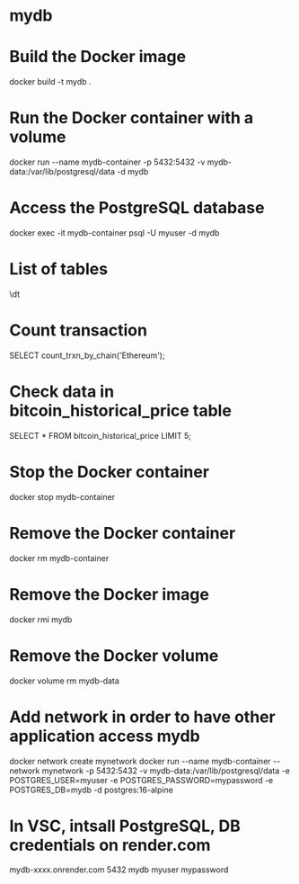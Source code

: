 # mydb

# Build the Docker image
docker build -t mydb .

# Run the Docker container with a volume
docker run --name mydb-container -p 5432:5432 -v mydb-data:/var/lib/postgresql/data -d mydb

# Access the PostgreSQL database
docker exec -it mydb-container psql -U myuser -d mydb

# List of tables
\dt

# Count transaction
SELECT count_trxn_by_chain('Ethereum');

# Check data in bitcoin_historical_price table
SELECT * FROM bitcoin_historical_price
LIMIT 5;

# Stop the Docker container
docker stop mydb-container

# Remove the Docker container
docker rm mydb-container

# Remove the Docker image
docker rmi mydb

# Remove the Docker volume
docker volume rm mydb-data

# Add network in order to have other application access mydb
docker network create mynetwork
docker run --name mydb-container --network mynetwork -p 5432:5432 -v mydb-data:/var/lib/postgresql/data -e POSTGRES_USER=myuser -e POSTGRES_PASSWORD=mypassword -e POSTGRES_DB=mydb -d postgres:16-alpine

# In VSC, intsall PostgreSQL, DB credentials on render.com
mydb-xxxx.onrender.com
5432
mydb
myuser
mypassword